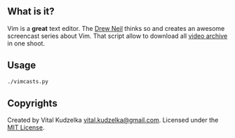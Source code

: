 What is it?
-----------

Vim is a **great** text editor. The [Drew Neil](http://drewneil.com/) thinks so
and creates an awesome screencast series about Vim. That script allow to
download all [video archive](http://vimcasts.org/episodes/archive) in one shoot.


## Usage

```bash
./vimcasts.py
```

## Copyrights

Created by Vital Kudzelka <vital.kudzelka@gmail.com>. Licensed under the [MIT
License](http://mit-license.org/vitalk).
